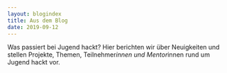 ```yaml
---
layout: blogindex
title: Aus dem Blog
date: 2019-09-12
---
```


Was passiert bei Jugend hackt? Hier berichten wir über Neuigkeiten und stellen Projekte, Themen, Teilnehmer*innen und Mentor*innen rund um Jugend hackt vor.
